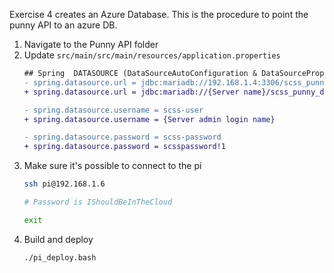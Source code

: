 Exercise 4 creates an Azure Database. This is the procedure to point the punny
API to an azure DB.

1. Navigate to the Punny API folder
1. Update `src/main/src/main/resources/application.properties`
    ``` diff
    ## Spring  DATASOURCE (DataSourceAutoConfiguration & DataSourceProperties)
    - spring.datasource.url = jdbc:mariadb://192.168.1.4:3306/scss_punny_db?useSSL=false
    + spring.datasource.url = jdbc:mariadb://{Server name}/scss_punny_db?useSSL=false

    - spring.datasource.username = scss-user
    + spring.datasource.username = {Server admin login name}

    - spring.datasource.password = scss-password
    + spring.datasource.password = scsspassword!1
    ```
1. Make sure it's possible to connect to the pi
    ``` bash
    ssh pi@192.168.1.6

    # Password is IShouldBeInTheCloud

    exit
    ```
1. Build and deploy
    ```bash
    ./pi_deploy.bash
    ```
